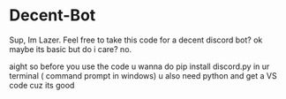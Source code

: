 # Decent-Bot
Sup, Im Lazer. Feel free to take this code for a decent discord bot? ok maybe its basic but do i care? no.

aight so before you use the code u wanna do pip install discord.py in ur terminal ( command prompt in windows) 
u also need python and get a VS code cuz its good 


